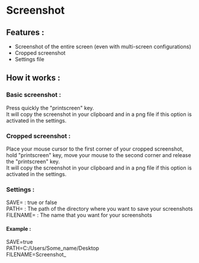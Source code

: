# Screenshot
## Features :
  - Screenshot of the entire screen (even with multi-screen configurations)
  - Cropped screenshot
  - Settings file
## How it works :
### Basic screenshot :
  Press quickly the "printscreen" key.  
  It will copy the screenshot in your clipboard and in a png file if this option is activated in the settings.
### Cropped screenshot :
  Place your mouse cursor to the first corner of your cropped screenshot, hold "printscreen" key, move your mouse to the second corner and  release the "printscreen" key.  
  It will copy the screenshot in your clipboard and in a png file if this option is activated in the settings.
### Settings :
  SAVE=     : true or false  
  PATH=     : The path of the directory where you want to save your screenshots  
  FILENAME= : The name that you want for your screenshots  
#### Example :
  SAVE=true  
  PATH=C:/Users/Some_name/Desktop  
  FILENAME=Screenshot_  
